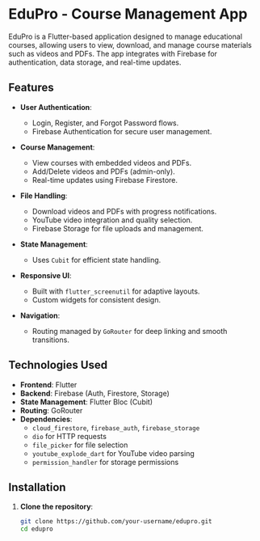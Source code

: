 # EduPro - Course Management App

EduPro is a Flutter-based application designed to manage educational courses, allowing users to view, download, and manage course materials such as videos and PDFs. The app integrates with Firebase for authentication, data storage, and real-time updates.

## Features

- **User Authentication**:
  - Login, Register, and Forgot Password flows.
  - Firebase Authentication for secure user management.

- **Course Management**:
  - View courses with embedded videos and PDFs.
  - Add/Delete videos and PDFs (admin-only).
  - Real-time updates using Firebase Firestore.

- **File Handling**:
  - Download videos and PDFs with progress notifications.
  - YouTube video integration and quality selection.
  - Firebase Storage for file uploads and management.

- **State Management**:
  - Uses `Cubit` for efficient state handling.

- **Responsive UI**:
  - Built with `flutter_screenutil` for adaptive layouts.
  - Custom widgets for consistent design.

- **Navigation**:
  - Routing managed by `GoRouter` for deep linking and smooth transitions.

## Technologies Used

- **Frontend**: Flutter
- **Backend**: Firebase (Auth, Firestore, Storage)
- **State Management**: Flutter Bloc (Cubit)
- **Routing**: GoRouter
- **Dependencies**:
  - `cloud_firestore`, `firebase_auth`, `firebase_storage`
  - `dio` for HTTP requests
  - `file_picker` for file selection
  - `youtube_explode_dart` for YouTube video parsing
  - `permission_handler` for storage permissions

## Installation

1. **Clone the repository**:
   ```bash
   git clone https://github.com/your-username/edupro.git
   cd edupro
